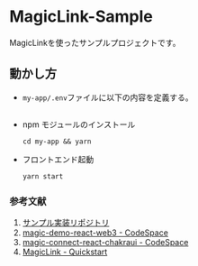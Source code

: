 # MagicLink-Sample
MagicLinkを使ったサンプルプロジェクトです。

## 動かし方

- `my-app/.env`ファイルに以下の内容を定義する。

    ```txt
    
    ```

- npm モジュールのインストール

    ```
    cd my-app && yarn
    ```

- フロントエンド起動

    ```bash
    yarn start
    ```

### 参考文献
1. [サンプル実装リポジトリ](https://github.com/Unboxed-Software/magic-connect-react-chakraui)
2. [magic-demo-react-web3 - CodeSpace](https://codesandbox.io/s/github/magiclabs/magic-demo-react-web3)
3. [magic-connect-react-chakraui - CodeSpace](https://codesandbox.io/s/github/Unboxed-Software/magic-connect-react-chakraui)
4. [MagicLink - Quickstart](https://magic.link/docs/connect/getting-started/quickstart)